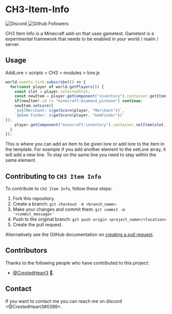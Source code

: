 # CH3-Item-Info

<!--- These are examples. See https://shields.io for others or to customize this set of shields. You might want to include dependencies, project status and licence info here --->
![Discord](https://img.shields.io/discord/885368502859477022)
![Github Followers](https://img.shields.io/github/followers/CrestedHeart3)

CH3 Item Info is a Minecraft add-on that uses gametest. Gametest is a experimental framework that needs to be enabled in your world / realm / server.

## Usage
AddLore > scripts > CH3 > modules > lore.js
```js
world.events.tick.subscribe(() => {
  for(const player of world.getPlayers()) {
    const slot = player.selectedSlot;
    const newItem = player.getComponent("inventory").container.getItem(slot);
    if(newItem?.id != "minecraft:diamond_pickaxe") continue;
    newItem.setLore([
    `§e§lMerchant: ${getScore(player, "Merchant")}`,
    `§bGem Finder: ${getScore(player, "GemFinder")}`
]);
    player.getComponent("minecraft:inventory").container.setItem(slot, newItem);
  }
});
```
This is where you can add an item to be given lore or add lore to the item in the template. For example if you add another element to the setLore array, it will add a new line. To stay on the same line you need to stay within the same element.

## Contributing to `CH3 Item Info`
To contribute to `CH3 Item Info`, follow these steps:

1. Fork this repository.
2. Create a branch: `git checkout -b <branch_name>`.
3. Make your changes and commit them: `git commit -m '<commit_message>'`
4. Push to the original branch: `git push origin <project_name>/<location>`
5. Create the pull request.

Alternatively see the GitHub documentation on [creating a pull request](https://help.github.com/en/github/collaborating-with-issues-and-pull-requests/creating-a-pull-request).

## Contributors

Thanks to the following people who have contributed to this project:

* [@CrestedHeart3](https://github.com/CrestedHeart3) 📖.

## Contact

If you want to contact me you can reach me on discord <@CrestedHeart3#0399>.
